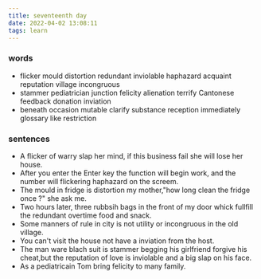 ```yaml
---
title: seventeenth day
date: 2022-04-02 13:08:11
tags: learn
---
```

### words
- flicker mould distortion redundant inviolable haphazard acquaint reputation village incongruous
- stammer pediatrician junction felicity alienation terrify Cantonese feedback donation inviation
- beneath occasion mutable clarify substance reception immediately glossary like restriction
### sentences
- A flicker of warry slap her mind, if this business fail she will lose her house.
- After you enter the Enter key the function will begin work, and the number will flickering haphazard on the screem.
- The mould in fridge is distortion my mother,"how long clean the fridge once ?" she ask me.
- Two hours later, three rubbsih bags in the front of my door whick fullfill the redundant overtime food and snack.
- Some manners of rule in city is not utility or incongruous in the old village.
- You can't visit the house not have a inviation from the host.
- The man ware blach suit is stammer begging his girlfriend forgive his cheat,but the reputation of love is inviolable and a big slap on his face.
- As a pediatricain Tom bring felicity to many family.